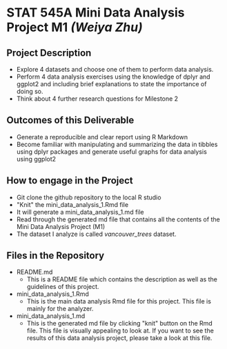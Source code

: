 # STAT 545A Mini Data Analysis Project M1 _(Weiya Zhu)_

## Project Description
 * Explore 4 datasets and choose one of them to perform data analysis.
 * Perform 4 data analysis exercises using the knowledge of dplyr and ggplot2 and including brief explanations to state the importance of doing so.
 * Think about 4 further research questions for Milestone 2
   
## Outcomes of this Deliverable
 * Generate a reproducible and clear report using R Markdown
 * Become familiar with manipulating and summarizing the data in tibbles using dplyr packages and generate useful graphs for data analysis using ggplot2
    
## How to engage in the Project
  * Git clone the github repository to the local R studio
  * "Knit" the mini_data_analysis_1.Rmd file
  * It will generate a mini_data_analysis_1.md file
  * Read through the generated md file that contains all the contents of the Mini Data Analysis Project (M1)
  * The dataset I analyze is called _vancouver_trees_ dataset.
  
## Files in the Repository
  * README.md
    - This is a README file which contains the description as well as the guidelines of this project.
  * mini_data_analysis_1.Rmd
    - This is the main data analysis Rmd file for this project. This file is mainly for the analyzer.
  * mini_data_analysis_1.md
    - This is the generated md file by clicking "knit" button on the Rmd file. This file is visually appealing to look at. If you want to see the results of this data analysis project, please take a look at this file. 
